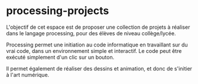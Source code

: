 # processing-projects

L'objectif de cet espace est de proposer une collection de projets à réaliser dans le langage processing, pour des élèves de niveau collège/lycée.

Processing permet une initiation au code informatique en travaillant sur du vrai code, dans un environnement simple et interactif. Le code peut être exécuté simplement d'un clic sur un bouton.

Il permet également de réaliser des dessins et animation, et donc de s'initier à l'art numérique.
